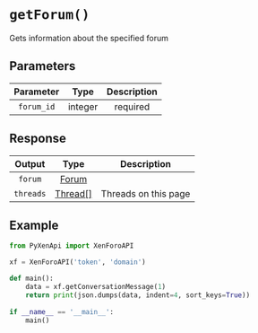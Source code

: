 # ``getForum()`` 
Gets information about the specified forum

## Parameters
| Parameter      | Type                          | Description                              |
| :---------: | :----------------------------------: | :----------------------------------: |
| `forum_id`       | integer | required

## Response
| Output      | Type                          | Description                                 |
| :---------: | :----------------------------------: | :----------------------------------: |
| `forum`       | 	<a href="https://xenforo.com/community/pages/api-endpoints/#type_Forum">Forum</a> |
| `threads`       | 	<a href="https://xenforo.com/community/pages/api-endpoints/#type_Thread">Thread[]</a> | Threads on this page                                                       |

## Example
```py linenums="1"
from PyXenApi import XenForoAPI

xf = XenForoAPI('token', 'domain')

def main():
	data = xf.getConversationMessage(1)
	return print(json.dumps(data, indent=4, sort_keys=True))
	
if __name__ == '__main__':
	main()
```